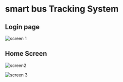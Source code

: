 # smart bus Tracking System 
## Login page
![screen 1](https://user-images.githubusercontent.com/81153444/115834100-d4058500-a3e2-11eb-9926-e04b20b983ac.png)
## Home Screen
![screen2](https://user-images.githubusercontent.com/81153444/115834159-e7185500-a3e2-11eb-858a-5fd5d3f23055.png)

![screen 3](https://user-images.githubusercontent.com/81153444/115834199-f0a1bd00-a3e2-11eb-88a1-0eb86c874a72.png)
